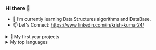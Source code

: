 ### Hi there 👋

- 🌱 I’m currently learning Data Structures algorithms and DataBase.
- 📫 Let's Connect: https://www.linkedin.com/in/krish-kumar24/


<details>
<summary> 🔭 My first year projects </summary>
      
     1. Budget Manager (Using C++ and OOP)
    
</details>

<details>
<summary>My top languages</summary>


| Rank | Languages |
|-----:|-----------|
|     1| C++       |
|     2| HTML      |
|     3| CSS       |
|     4| SQL       |            
|     5| Javascript|

</details>
